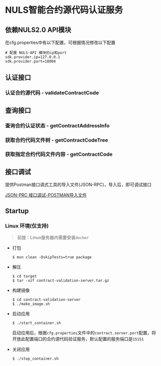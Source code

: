 # NULS智能合约源代码认证服务

## 依赖NULS2.0 API模块

在cfg.properties中有以下配置，可根据情况修改以下配置

```properties
# 配置 NULS-API 模块的ip和port
sdk.provider.ip=127.0.0.1
sdk.provider.port=18004
```

## 认证接口

### 认证合约源代码 - validateContractCode

## 查询接口

### 查询合约认证状态 - getContractAddressInfo

### 获取合约代码文件树 - getContractCodeTree

### 获取指定合约代码文件内容 - getContractCode

## 接口调试

提供Postman接口调式工具的导入文件(JSON-RPC)，导入后，即可调试接口

[JSON-PRC 接口调试-POSTMAN导入文件](https://github.com/nuls-io/nuls-v2-contract-validation-server/blob/master/documents/contract-validation-server_Postman_JSONPRC.json)

## Startup

### Linux 环境(仅支持)

> 前提：Linux服务器内需要安装`docker`

- 打包

      $ mvn clean -DskipTests=true package
    
- 解压

      $ cd target
      $ tar -xzf contract-validation-server.tar.gz
    
- 构建镜像 

      $ cd contract-validation-server
      $ ./make_image.sh
    
- 启动应用

      $ ./start_container.sh
    
    启动应用后，根据`cfg.properties`文件中的`contract.server.port`配置，将开放此配置端口的合约源代码验证服务，默认配置的服务端口是`15151`
    
- 关闭应用

      $ ./stop_container.sh